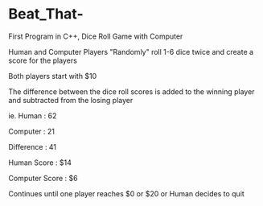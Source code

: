 # Beat_That-
First Program in C++, Dice Roll Game with Computer

Human and Computer Players
"Randomly" roll 1-6 dice twice and create a score for the players

Both players start with $10 

The difference between the dice roll scores is added to the winning player and subtracted from the losing player

ie. 
Human : 62

Computer : 21

Difference : 41

Human Score : $14

Computer Score : $6


Continues until one player reaches $0 or $20 or Human decides to quit
